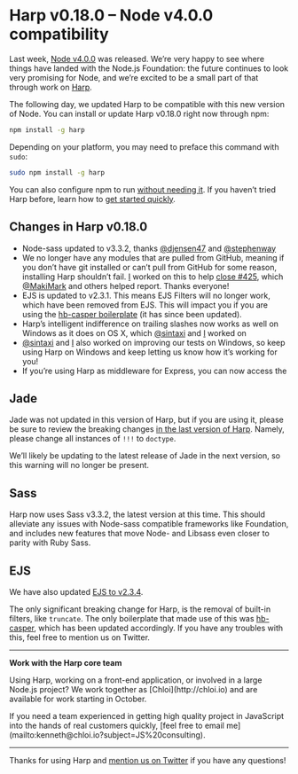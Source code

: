 # Harp v0.18.0 – Node v4.0.0 compatibility

Last week, [Node v4.0.0](https://nodejs.org/en/blog/release/v4.0.0/) was released. We’re very happy to see where things have landed with the Node.js Foundation: the future continues to look very promising for Node, and we’re excited to be a small part of that through work on [Harp](https://github.com/sintaxi/harp).

The following day, we updated Harp to be compatible with this new version of Node. You can install or update Harp v0.18.0 right now through npm:

```sh
npm install -g harp
```

Depending on your platform, you may need to preface this command with `sudo`:

```sh
sudo npm install -g harp
```

You can also configure npm to run [without needing it](https://docs.npmjs.com/getting-started/fixing-npm-permissions). If you haven’t tried Harp before, learn how to [get started quickly](http://harpjs.com/docs/quick-start).

## Changes in Harp v0.18.0

- Node-sass updated to v3.3.2, thanks [@djensen47](https://github.com/djensen47) and [@stephenway](https://github.com/stephenway)
- We no longer have any modules that are pulled from GitHub, meaning if you don’t have git installed or can’t pull from GitHub for some reason, installing Harp shouldn’t fail. [I](https://github.com/kennethormandy) worked on this to help [close #425](https://github.com/sintaxi/harp/issues/425), which [@MakiMark](https://github.com/MakiMark) and others helped report. Thanks everyone!
- EJS is updated to v2.3.1. This means EJS Filters will no longer work, which have been removed from EJS. This will impact you if you are using the [hb-casper boilerplate](https://github.com/kennethormandy/hb-casper) (it has since been updated).
- Harp’s intelligent indifference on trailing slashes now works as well on Windows as it does on OS X, which [@sintaxi](https://github.com/sintaxi) and [I](https://github.com/kennethormandy) worked on
- [@sintaxi](https://github.com/sintaxi) and [I](https://github.com/kennethormandy) also worked on improving our tests on Windows, so keep using Harp on Windows and keep letting us know how it’s working for you!
- If you’re using Harp as middleware for Express, you can now access the

## Jade

Jade was not updated in this version of Harp, but if you are using it, please be sure to review the breaking changes [in the last version of Harp](/blog/v0-17-0#jade). Namely, please change all instances of `!!!` to `doctype`.

We’ll likely be updating to the latest release of Jade in the next version, so this warning will no longer be present.

## Sass

Harp now uses Sass v3.3.2, the latest version at this time. This should alleviate any issues with Node-sass compatible frameworks like Foundation, and includes new features that move Node- and Libsass even closer to parity with Ruby Sass.

## EJS

We have also updated [EJS to v2.3.4](https://github.com/mde/ejs/releases/tag/v2.3.4).

The only significant breaking change for Harp, is the removal of built-in filters, like `truncate`. The only boilerplate that made use of this was [hb-casper](https://github.com/kennethormandy/hb-casper), which has been updated accordingly. If you have any troubles with this, feel free to mention us on Twitter.

***

<div class="panel"><strong>Work with the Harp core team</strong><p>Using Harp, working on a front-end application, or involved in a large Node.js project? We work together as [Chloi](http://chloi.io) and are available for work starting in October.</p><p>If you need a team experienced in getting high quality project in JavaScript into the hands of real customers quickly, [feel free to email me](mailto:kenneth@chloi.io?subject=JS%20consulting).</p></div>

***

Thanks for using Harp and [mention us on Twitter](https://twitter.com/harpwebserver) if you have any questions!
